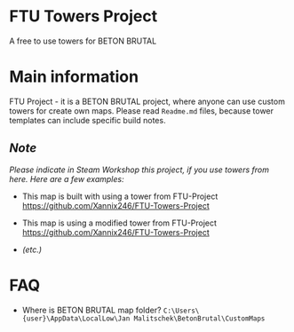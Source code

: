 # FTU Towers Project
 A free to use towers for BETON BRUTAL



# Main information
 FTU Project - it is a BETON BRUTAL project, where anyone can use custom towers for create own maps.
 Please read `Readme.md` files, because tower templates can include specific build notes.
 

## *Note*
 *Please indicate in Steam Workshop this project, if you use towers from here.*
 *Here are a few examples:*
 * This map is built with using a tower from FTU-Project
    https://github.com/Xannix246/FTU-Towers-Project
 
 * This map is using a modified tower from FTU-Project
    https://github.com/Xannix246/FTU-Towers-Project

 * *(etc.)*



# FAQ
 * Where is BETON BRUTAL map folder?
    `C:\Users\{user}\AppData\LocalLow\Jan Malitschek\BetonBrutal\CustomMaps`